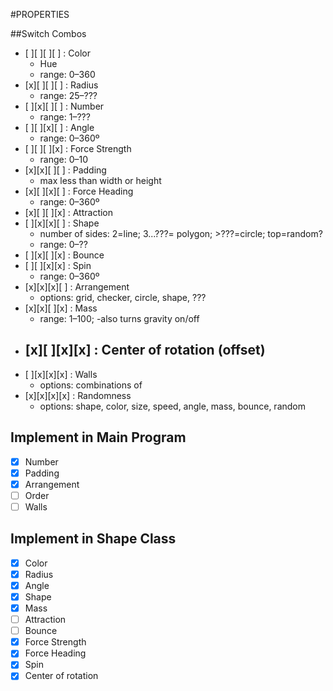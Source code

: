 #PROPERTIES

##Switch Combos
- [ ][ ][ ][ ] : Color
  - Hue
  - range: 0–360
- [x][ ][ ][ ] : Radius
  - range: 25–???
- [ ][x][ ][ ] : Number
  - range: 1–???
- [ ][ ][x][ ] : Angle
  - range: 0–360º
- [ ][ ][ ][x] : Force Strength
  - range: 0–10
- [x][x][ ][ ] : Padding
  - max less than width or height
- [x][ ][x][ ] : Force Heading
  - range: 0–360º
- [x][ ][ ][x] : Attraction
- [ ][x][x][ ] : Shape
  - number of sides: 2=line; 3...???= polygon; >???=circle; top=random?
  - range: 0–??
- [ ][x][ ][x] : Bounce
- [ ][ ][x][x] : Spin
  - range: 0–360º
- [x][x][x][ ] : Arrangement
  - options: grid, checker, circle, shape, ???
- [x][x][ ][x] : Mass
  - range: 1–100;
  -also turns gravity on/off
- [x][ ][x][x] : Center of rotation (offset)
  -
- [ ][x][x][x] : Walls
  - options: combinations of
- [x][x][x][x] : Randomness
  - options: shape, color, size, speed, angle, mass, bounce, random

## Implement in Main Program
- [x] Number
- [x] Padding
- [x] Arrangement
- [ ] Order
- [ ] Walls

## Implement in Shape Class
- [x] Color
- [x] Radius
- [x] Angle
- [x] Shape
- [x] Mass
- [ ] Attraction
- [ ] Bounce
- [x] Force Strength
- [x] Force Heading
- [x] Spin
- [x] Center of rotation
